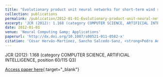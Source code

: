 ```yaml
---
title: "Evolutionary product unit neural networks for short-term wind speed forecasting in wind farms"
collection: publications
permalink: /publication/2012-01-01-Evolutionary-product-unit-neural-networks-for-short-term-wind-speed-forecasting-in-wind-farms
excerpt: 'JCR (2012): 1.168 (category COMPUTER SCIENCE, ARTIFICIAL INTELLIGENCE, position 60/115 Q3)'
date: 2012-01-01
venue: 'Neural Computing &amp; Applications'
paperurl: 'http://dx.doi.org/10.1007/s00521-011-0582-x'
citation: 'César Hervás-Martínez, Sancho Salcedo-Sanz, <strong>Pedro Antonio Gutiérrez</strong>, E.G. Ortíz García, L. Prieto, &quot;Evolutionary product unit neural networks for short-term wind speed forecasting in wind farms.&quot; Neural Computing &amp;amp; Applications, Vol. 21(5), 2012, pp.993--1005.'
---
```

JCR (2012): 1.168 (category COMPUTER SCIENCE, ARTIFICIAL INTELLIGENCE, position 60/115 Q3)

[Access paper here](http://dx.doi.org/10.1007/s00521-011-0582-x){:target="_blank"}
